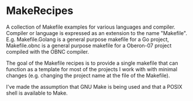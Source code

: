 MakeRecipes
===========

A collection of Makefile examples for various languages
and compiler. Compiler or language is expressed as an
extension to the name "Makefile". E.g. Makefile.Golang is a
general purpose makefile for a Go project, Makefile.obnc is a
general purpose makefile for a Oberon-07 project compiled with
the OBNC compiler.

The goal of the Makefile recipes is to provide a single makefile
that can function as a template for most of the projects I work
with with minimal changes (e.g. changing the project name at the
file of the Makefile).

I've made the assumption that GNU Make is being used and that a
POSIX shell is available to Make.



